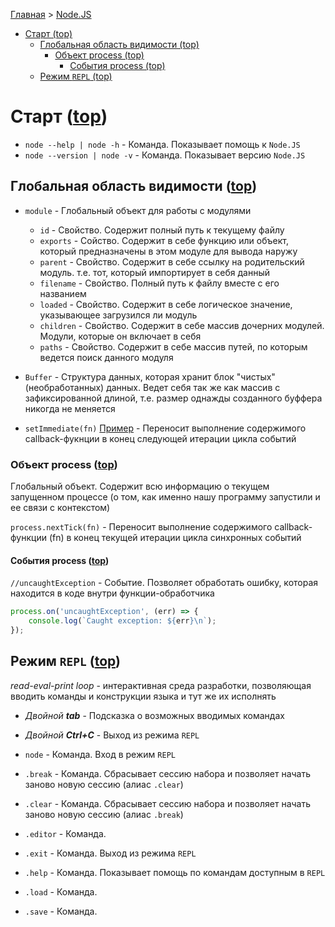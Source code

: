 [Главная](../../README.md#readme) > [Node.JS](../README.md#readme)

- [Старт (top)](#%D1%81%D1%82%D0%B0%D1%80%D1%82-top)
  - [Глобальная область видимости (top)](#%D0%B3%D0%BB%D0%BE%D0%B1%D0%B0%D0%BB%D1%8C%D0%BD%D0%B0%D1%8F-%D0%BE%D0%B1%D0%BB%D0%B0%D1%81%D1%82%D1%8C-%D0%B2%D0%B8%D0%B4%D0%B8%D0%BC%D0%BE%D1%81%D1%82%D0%B8-top)
    - [Объект process (top)](#%D0%BE%D0%B1%D1%8A%D0%B5%D0%BA%D1%82-process-top)
      - [События process (top)](#%D1%81%D0%BE%D0%B1%D1%8B%D1%82%D0%B8%D1%8F-process-top)
  - [Режим `REPL` (top)](#%D1%80%D0%B5%D0%B6%D0%B8%D0%BC-repl-top)

# Старт ([top](#readme))

* `node --help | node -h` - Команда. Показывает помощь к `Node.JS`
* `node --version | node -v` - Команда. Показывает версию `Node.JS`

## Глобальная область видимости ([top](#readme))

* `module` - Глобальный объект для работы с модулями
  * `id` - Свойство. Содержит полный путь к текущему файлу
  * `exports` - Сойство. Содержит в себе функцию или объект, который предназначены в этом модуле для вывода наружу
  * `parent` - Свойство. Содержит в себе ссылку на родительский модуль. т.е. тот, который импортирует в себя данный
  * `filename` - Свойство. Полный путь к файлу вместе с его названием
  * `loaded` - Свойство. Содержит в себе логическое значение, указывающее загрузился ли модуль
  * `children` - Свойство. Содержит в себе массив дочерних модулей. Модули, которые он включает в себя
  * `paths` - Свойство. Содержит в себе массив путей, по которым ведется поиск данного модуля

* `Buffer` - Структура данных, которая хранит блок "чистых" (необработанных) данных. Ведет себя так же как массив с зафиксированной длиной, т.е. размер однажды созданного буффера никогда не меняется

* `setImmediate(fn)` [Пример](immediate\number-listener.js) - Переносит выполнение содержимого callback-фукнции в конец следующей итерации цикла событий

### Объект process ([top](#readme))

Глобальный объект. Содержит всю информацию о текущем запущенном процессе (о том, как именно нашу программу запустили и ее связи с контекстом)

`process.nextTick(fn)` - Переносит выполнение содержимого callback-функции (fn) в конец текущей итерации цикла синхронных событий

#### События process ([top](#readme))

`//uncaughtException` - Событие. Позволяет обработать ошибку, которая находится в коде внутри функции-обработчика

```javascript
process.on('uncaughtException', (err) => {
    console.log(`Caught exception: ${err}\n`);
});
```

## Режим `REPL` ([top](#readme))

*read-eval-print loop* - интерактивная среда разработки, позволяющая вводить команды и конструкции языка и тут же их исполнять

* *Двойной **tab*** - Подсказка о возможных вводимых командах
* *Двойной **Ctrl+C*** - Выход из режима `REPL`

* `node` - Команда. Вход в режим `REPL`
* `.break` - Команда. Сбрасывает сессию набора и позволяет начать заново новую сессию (алиас `.clear`)
* `.clear` - Команда. Сбрасывает сессию набора и позволяет начать заново новую сессию (алиас `.break`)
* `.editor` - Команда.
* `.exit` - Команда. Выход из режима `REPL`
* `.help` - Команда. Показывает помощь по командам доступным в `REPL`
* `.load` - Команда.
* `.save` - Команда.